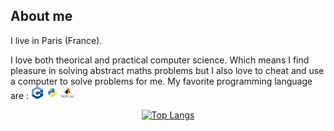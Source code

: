 ## About me

I live in Paris (France). 

I love both theorical and practical computer science. Which means I find pleasure in solving abstract maths
problems but I also love to cheat and use a computer to solve problems for me. 
My favorite programming language are :
<code><img height="20" src="https://raw.githubusercontent.com/github/explore/80688e429a7d4ef2fca1e82350fe8e3517d3494d/topics/cpp/cpp.png"></code>
<code><img height="20" src="https://raw.githubusercontent.com/github/explore/80688e429a7d4ef2fca1e82350fe8e3517d3494d/topics/python/python.png"></code>
<code><img height="20" src="https://raw.githubusercontent.com/github/explore/80688e429a7d4ef2fca1e82350fe8e3517d3494d/topics/matlab/matlab.png"></code>

<!--[![Anurag's github stats](https://github-readme-stats.vercel.app/api?username=hakimzenata)](https://github.com/anuraghazra/github-readme-stats) -->

<center>
  
[![Top Langs](https://github-readme-stats.vercel.app/api/top-langs/?username=hakimzenata&layout=compact)](https://github.com/anuraghazra/github-readme-stats#top-languages-card)

</center>



  [c++]: https://isocpp.org/
  [python]: https://www.python.org/
